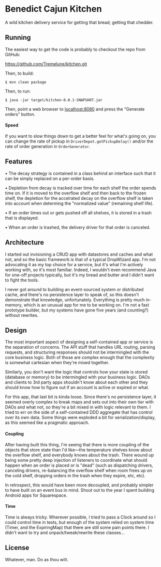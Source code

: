 # Benedict Cajun Kitchen

A wild kitchen delivery service for getting that bread; getting that chedder.

## Running

The easiest way to get the code is probably to checkout the repo from GitHub:

https://github.com/Tremelune/kitchen.git

Then, to build:

`$ mvn clean package`

Then, to run:

`$ java -jar target/kitchen-0.0.1-SNAPSHOT.jar`

Then, point a web browser to [localhost:8080](http://localhost.com:8080/) and press the "Generate
 orders" button.

#### Speed

If you want to slow things down to get a better feel for what's going on, you can change the rate
of pickup in `DriverDepot.getPickupDelay()` and/or the rate of order generation in `OrderGenerator`.

## Features

• The decay strategy is contained in a class behind an interface such that it can be simply replaced
on a per-order basis.

• Depletion from decay is tracked over time for each shelf the order spends time on. If it is moved to the overflow
shelf and then back to the frozen shelf, the depletion for the accelrated decay on the overflow shelf is
taken into account when determing the "normalized value" (remaining shelf life).

• If an order times out or gets pushed off all shelves, it is stored in a trash that is displayed.

• When an order is trashed, the delivery driver for that order is canceled.

## Architecture

I started out invisioning a CRUD app with datastores and caches and what not, and so the basic framework
is that of a typical DropWizard app. I'm not advocating it as my top choice for a service, but it's what I'm
actively working with, so it's most familiar. Indeed, I wouldn't even recommend Java for one-off
projects typically, but it's my bread and butter and I didn't want to fight the tools.

I never got around to building an event-sourced system or distributed cache, and there's no persistence layer
to speak of, so this doesn't demonstrate that knowledge, unfortunately. Everything is pretty much
in-memory, which is an unusual app for me to be working on. I'm not a fast prototype builder, but my
 systems have gone five years (and counting?) without rewrites.

## Design

The most important aspect of designing a self-contained app or service is the separation of concerns. The API
stuff that handles URL routing, parsing requests, and structuring responses should not be intermingled with
the core business logic. Both of those are complex enough that the complexity is somewhat cartesian when
they're mixed together.

Similarly, you don't want the logic that controls how your state is stored (database or memory) to be
intermingled with your business logic. DAOs and clients to 3rd party apps shouldn't know about each other
and they should know how to figure out if an account is active or expired or what.

For this app, that last bit is kinda loose. Since there's no persistence layer, it seemed overly complex
to break maps and sets out into their own tier with DAOs and what not, so they're a bit mixed in with
logic relevant to them. I tried to err on the side of a self-contained DDD aggregate that has control over its
own data. Some things were exploded a bit for serialization/display, as this seemed like a pragmatic approach.

#### Coupling

After having built this thing, I'm seeing that there is more coupling of the objects that store
state than I'd like—the temperature shelves know about the overflow shelf, and everybody knows about the trash. There wound
up being some pretty deep injection of listeners to coordinate what should happen when an order is placed or is "dead"
(such as dispatching drivers, canceling drivers, re-balancing the overflow shelf when room frees up on 
the cold shelf, dropping orders in the trash when they expire, etc, etc).

In retrospect, this would have been more decoupled, and probably simpler to have built on an event bus in mind.
Shout out to the year I spent building Android apps for Squarespace.

#### Time

Time is always tricky. Wherever possible, I tried to pass a Clock around so I could control time in tests,
but enough of the system relied on system time (Timer, and the ExpiringMap) that there are still some pain
points there. I didn't want to try and unpack/tweak/rewrite these classes...

## License

Whatever, man. Do as thou wilt.